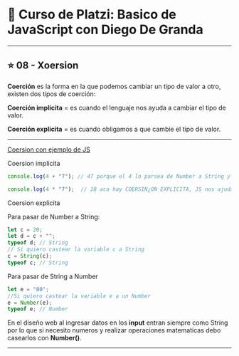 # :book: Curso de Platzi: Basico de JavaScript con Diego De Granda

---

## :star: 08 - Xoersion

**Coerción** es la forma en la que podemos cambiar un tipo de valor a otro, existen dos tipos de coerción:

**Coerción implícita** = es cuando el lenguaje nos ayuda a cambiar el tipo de valor.

**Coerción explicita** = es cuando obligamos a que cambie el tipo de valor.

---

[Coersion con ejemplo de JS](https://github.com/eugenia1984/curso_platzi_basico_js_diego_de_granda/tree/main/08_coersion/coersion.js)

Coersion implicita

```JavaScript
console.log(4 + "7"); // 47 porque el 4 lo parsea de Number a String y entonces con el + me lo concatena

console.log(4 * "7");  // 28 aca hay COERSIN¿ON EXPLICITA, JS nos ajuda y nos pasa de String a Number y me hace la multiplicacion
```

Coersion explicita

Para pasar de Number a String:

```JavaScript
let c = 20;
let d = c + "";
typeof d; // String
// Si quiero castear la variable c a String
c = String(c);
typeof c; // String
```

Para pasar de String a Number
```JavaScript
let e = "80";
//Si quiero castear la variable e a un Number
e = Number(e);
typeof e; // Number
```

En el diseño web al ingresar datos en los **input** entran siempre como String por lo que si necesito numeros y realizar operaciones matematicas debo casearlos con **Number()**.


---